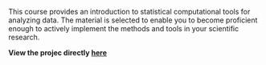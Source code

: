 This course provides an introduction to statistical computational tools for analyzing data. The material is selected to enable you to become proficient enough to actively implement the methods and tools in your scientific research.

**View the projec directly [here]()**

